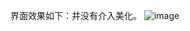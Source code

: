 界面效果如下：并没有介入美化。
![image](https://github.com/user-attachments/assets/d8bdf895-3847-40d5-ab7f-eafc31606d58)
